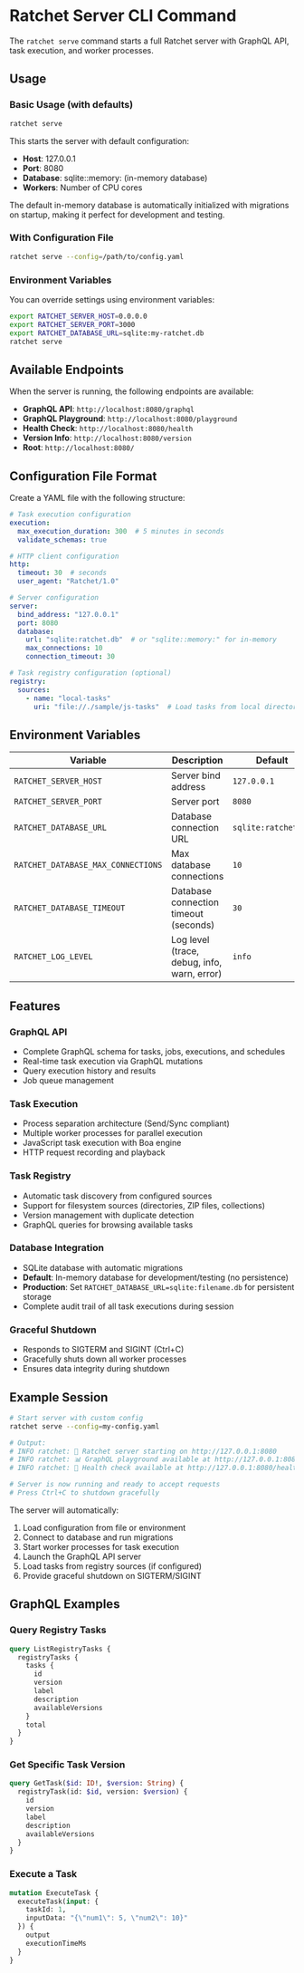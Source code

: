 # Ratchet Server CLI Command

The `ratchet serve` command starts a full Ratchet server with GraphQL API, task execution, and worker processes.

## Usage

### Basic Usage (with defaults)
```bash
ratchet serve
```

This starts the server with default configuration:
- **Host**: 127.0.0.1
- **Port**: 8080
- **Database**: sqlite::memory: (in-memory database)
- **Workers**: Number of CPU cores

The default in-memory database is automatically initialized with migrations on startup, making it perfect for development and testing.

### With Configuration File
```bash
ratchet serve --config=/path/to/config.yaml
```

### Environment Variables
You can override settings using environment variables:

```bash
export RATCHET_SERVER_HOST=0.0.0.0
export RATCHET_SERVER_PORT=3000
export RATCHET_DATABASE_URL=sqlite:my-ratchet.db
ratchet serve
```

## Available Endpoints

When the server is running, the following endpoints are available:

- **GraphQL API**: `http://localhost:8080/graphql`
- **GraphQL Playground**: `http://localhost:8080/playground`
- **Health Check**: `http://localhost:8080/health`
- **Version Info**: `http://localhost:8080/version`
- **Root**: `http://localhost:8080/`

## Configuration File Format

Create a YAML file with the following structure:

```yaml
# Task execution configuration
execution:
  max_execution_duration: 300  # 5 minutes in seconds
  validate_schemas: true

# HTTP client configuration
http:
  timeout: 30  # seconds
  user_agent: "Ratchet/1.0"

# Server configuration
server:
  bind_address: "127.0.0.1"
  port: 8080
  database:
    url: "sqlite:ratchet.db"  # or "sqlite::memory:" for in-memory
    max_connections: 10
    connection_timeout: 30

# Task registry configuration (optional)
registry:
  sources:
    - name: "local-tasks"
      uri: "file://./sample/js-tasks"  # Load tasks from local directory
```

## Environment Variables

| Variable | Description | Default |
|----------|-------------|---------|
| `RATCHET_SERVER_HOST` | Server bind address | `127.0.0.1` |
| `RATCHET_SERVER_PORT` | Server port | `8080` |
| `RATCHET_DATABASE_URL` | Database connection URL | `sqlite:ratchet.db` |
| `RATCHET_DATABASE_MAX_CONNECTIONS` | Max database connections | `10` |
| `RATCHET_DATABASE_TIMEOUT` | Database connection timeout (seconds) | `30` |
| `RATCHET_LOG_LEVEL` | Log level (trace, debug, info, warn, error) | `info` |

## Features

### GraphQL API
- Complete GraphQL schema for tasks, jobs, executions, and schedules
- Real-time task execution via GraphQL mutations
- Query execution history and results
- Job queue management

### Task Execution
- Process separation architecture (Send/Sync compliant)
- Multiple worker processes for parallel execution
- JavaScript task execution with Boa engine
- HTTP request recording and playback

### Task Registry
- Automatic task discovery from configured sources
- Support for filesystem sources (directories, ZIP files, collections)
- Version management with duplicate detection
- GraphQL queries for browsing available tasks

### Database Integration
- SQLite database with automatic migrations
- **Default**: In-memory database for development/testing (no persistence)
- **Production**: Set `RATCHET_DATABASE_URL=sqlite:filename.db` for persistent storage
- Complete audit trail of all task executions during session

### Graceful Shutdown
- Responds to SIGTERM and SIGINT (Ctrl+C)
- Gracefully shuts down all worker processes
- Ensures data integrity during shutdown

## Example Session

```bash
# Start server with custom config
ratchet serve --config=my-config.yaml

# Output:
# INFO ratchet: 🚀 Ratchet server starting on http://127.0.0.1:8080
# INFO ratchet: 📊 GraphQL playground available at http://127.0.0.1:8080/playground
# INFO ratchet: 🏥 Health check available at http://127.0.0.1:8080/health

# Server is now running and ready to accept requests
# Press Ctrl+C to shutdown gracefully
```

The server will automatically:
1. Load configuration from file or environment
2. Connect to database and run migrations
3. Start worker processes for task execution
4. Launch the GraphQL API server
5. Load tasks from registry sources (if configured)
6. Provide graceful shutdown on SIGTERM/SIGINT

## GraphQL Examples

### Query Registry Tasks
```graphql
query ListRegistryTasks {
  registryTasks {
    tasks {
      id
      version
      label
      description
      availableVersions
    }
    total
  }
}
```

### Get Specific Task Version
```graphql
query GetTask($id: ID!, $version: String) {
  registryTask(id: $id, version: $version) {
    id
    version
    label
    description
    availableVersions
  }
}
```

### Execute a Task
```graphql
mutation ExecuteTask {
  executeTask(input: {
    taskId: 1,
    inputData: "{\"num1\": 5, \"num2\": 10}"
  }) {
    output
    executionTimeMs
  }
}
```